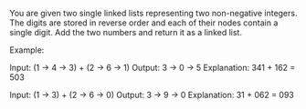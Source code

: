 You are given two single linked lists representing two non-negative integers. The digits are stored in reverse order and each of their nodes contain a single digit. Add the two numbers and return it as a linked list.

Example:

Input: (1 -> 4 -> 3) + (2 -> 6 -> 1)
Output: 3 -> 0 -> 5
Explanation: 341 + 162 = 503

Input: (1 -> 3) + (2 -> 6 -> 0)
Output: 3 -> 9 -> 0
Explanation: 31 + 062 = 093

